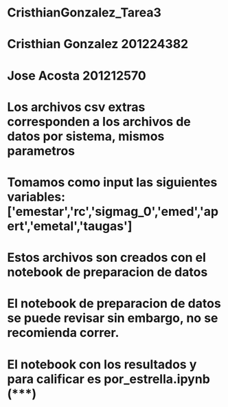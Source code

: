 # CristhianGonzalez_Tarea3
# Cristhian Gonzalez 201224382
# Jose Acosta 201212570
# Los archivos csv extras corresponden a los archivos de datos por sistema, mismos parametros
# Tomamos como input las siguientes variables: ['emestar','rc','sigmag_0','emed','apert','emetal','taugas']
# Estos archivos son creados con el notebook de preparacion de datos
# El notebook de preparacion de datos se puede revisar sin embargo, no se recomienda correr.
# El notebook con los resultados y para calificar es por_estrella.ipynb (***)